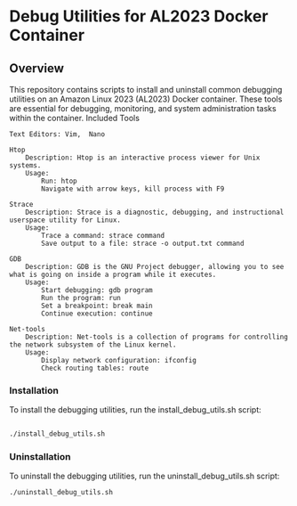 # Debug Utilities for AL2023 Docker Container
## Overview

This repository contains scripts to install and uninstall common debugging utilities on an Amazon Linux 2023 (AL2023) Docker container. These tools are essential for debugging, monitoring, and system administration tasks within the container.
Included Tools

    Text Editors: Vim,  Nano

    Htop
        Description: Htop is an interactive process viewer for Unix systems.
        Usage:
            Run: htop
            Navigate with arrow keys, kill process with F9

    Strace
        Description: Strace is a diagnostic, debugging, and instructional userspace utility for Linux.
        Usage:
            Trace a command: strace command
            Save output to a file: strace -o output.txt command

    GDB
        Description: GDB is the GNU Project debugger, allowing you to see what is going on inside a program while it executes.
        Usage:
            Start debugging: gdb program
            Run the program: run
            Set a breakpoint: break main
            Continue execution: continue

    Net-tools
        Description: Net-tools is a collection of programs for controlling the network subsystem of the Linux kernel.
        Usage:
            Display network configuration: ifconfig
            Check routing tables: route

### Installation
To install the debugging utilities, run the install_debug_utils.sh script:

```bash

./install_debug_utils.sh
```

### Uninstallation

To uninstall the debugging utilities, run the uninstall_debug_utils.sh script:

```bash
./uninstall_debug_utils.sh
```
